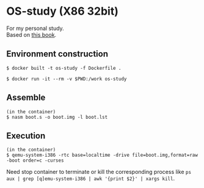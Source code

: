 # OS-study (X86 32bit)
For my personal study.  
Based on [this book](https://gihyo.jp/book/2019/978-4-297-10847-2).

## Environment construction

```
$ docker built -t os-study -f Dockerfile .
```

```
$ docker run -it --rm -v $PWD:/work os-study
```

## Assemble

```
(in the container)
$ nasm boot.s -o boot.img -l boot.lst
```

## Execution

```
(in the container)
$ qemu-system-i386 -rtc base=localtime -drive file=boot.img,format=raw -boot order=c -curses
```

Need stop container to terminate or kill the corresponding process like `ps aux | grep [q]emu-system-i386 | awk '{print $2}' | xargs kill`.
